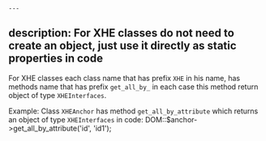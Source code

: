     ---
description: For XHE classes do not need to create an object, just use it directly as static properties in code
---
For XHE classes each class name that has prefix `XHE` in his name, has methods name that has prefix `get_all_by_` in each case this method return object of type `XHEInterfaces`.

Example:
Class `XHEAnchor` has method `get_all_by_attribute` which returns an object of type `XHEInterfaces` in code: DOM::$anchor->get_all_by_attribute('id', 'id1');
